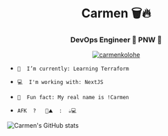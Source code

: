 <h1 align="center">Carmen 🗑🔥</h1>
<h3 align="center">DevOps Engineer 📍 PNW 🌲</h3>
<p align="center"> <a href="https://twitter.com/carmenkolohe" target="blank"><img src="https://img.shields.io/twitter/follow/carmenkolohe?logo=twitter&style=for-the-badge" alt="carmenkolohe" /></a> </p>

- `🧠  I’m currently: Learning Terraform`

- `💻  I'm working with: NextJS`

- `🧐  Fun fact: My real name is !Carmen`

- `AFK  ?   🥾⛰  :  ☕️💻`

![Carmen's GitHub stats](https://github-readme-stats.vercel.app/api?username=carmenkolohe&show_icons=true&theme=cobalt)
